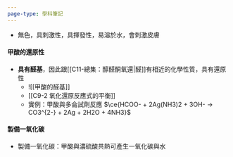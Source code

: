 ```yaml
---
page-type: 學科筆記
---
```


- 無色，具刺激性，具揮發性，易溶於水，會刺激皮膚
#### 甲酸的還原性
- **具有醛基**，因此跟[[C11-總集：醇醛酮氧還|醛]]有相近的化學性質，具有還原性
	- ![[甲酸的醛基]]
	- [[C9-2 氧化還原反應式的平衡]]
	- 實例：甲酸與多侖試劑反應 $\ce{HCOO- + 2Ag(NH3)2 + 3OH- -> CO3^{2-} + 2Ag + 2H2O + 4NH3}$
#### 製備一氧化碳
- 製備一氧化碳：甲酸與濃硫酸共熱可產生一氧化碳與水
